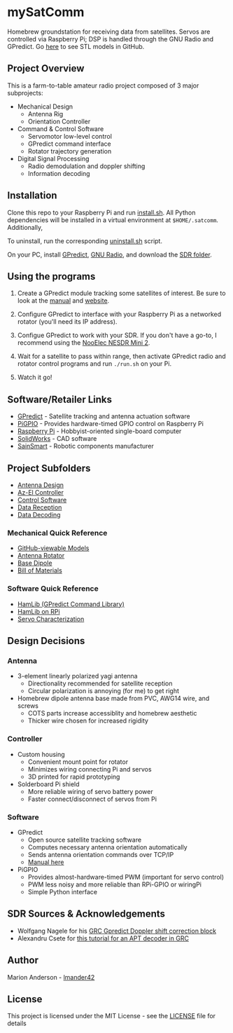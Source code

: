 # mySatComm
Homebrew groundstation for receiving data from satellites. Servos are controlled via Raspberry Pi; DSP is handled through the GNU Radio and GPredict. Go [here](mechanical/stl) to see STL models in GitHub.

## Project Overview
This is a farm-to-table amateur radio project composed of 3 major subprojects:

* Mechanical Design
	* Antenna Rig
	* Orientation Controller
* Command & Control Software
	* Servomotor low-level control
	* GPredict command interface
	* Rotator trajectory generation
* Digital Signal Processing
	* Radio demodulation and doppler shifting
	* Information decoding

## Installation
Clone this repo to your Raspberry Pi and run [install.sh](installers/install.sh). All Python dependencies will be installed in a virtual environment at `$HOME/.satcomm`. Additionally, 

To uninstall, run the corresponding [uninstall.sh](installers/uninstall.sh) script.

On your PC, install [GPredict](http://gpredict.oz9aec.net/), [GNU Radio](https://www.gnuradio.org/), and download the [SDR folder](sdr).

## Using the programs
1. Create a GPredict module tracking some satellites of interest. Be sure to look at the [manual](documentation/gpredict_manual.PDF) and [website](http://gpredict.oz9aec.net/).

2. Configure GPredict to interface with your Raspberry Pi as a networked rotator (you'll need its IP address).

3. Configue GPredict to work with your SDR. If you don't have a go-to, I recommend using the [NooElec NESDR Mini 2](https://www.nooelec.com/store/sdr/sdr-receivers/nesdr-mini2-rtl2832u-r820t2.html).

4. Wait for a satellite to pass within range, then activate GPredict radio and rotator control programs and run `./run.sh` on your Pi.

5. Watch it go!

## Software/Retailer Links
* [GPredict](http://gpredict.oz9aec.net/) - Satellite tracking and antenna actuation software
* [PiGPIO](http://abyz.me.uk/rpi/pigpio/index.html) - Provides hardware-timed GPIO control on Raspberry Pi
* [Raspberry Pi](https://www.raspberrypi.org/) - Hobbyist-oriented single-board computer
* [SolidWorks](https://www.solidworks.com/) - CAD software
* [SainSmart](https://www.com.sainsmart) - Robotic components manufacturer

## Project Subfolders
* [Antenna Design](mechanical/antenna)
* [Az-El Controller](mechanical/azel_controller)
* [Control Software](cmd-n-ctl/)
* [Data Reception](sdr/rx)
* [Data Decoding](sdr/decoder)

### Mechanical Quick Reference
* [GitHub-viewable Models](mechanical/stl)
* [Antenna Rotator](mechanical/drawings/controller.PDF)
* [Base Dipole](mechanical/drawings/dipole.PDF)
* [Bill of Materials](BOM.txt)

### Software Quick Reference
* [HamLib (GPredict Command Library)](http://hamlib.sourceforge.net/manuals/1.2.15/index.html)
* [HamLib on RPi](https://kb9mwr.blogspot.com/2013/04/raspberry-pi-web-based-rig-control.html)
* [Servo Characterization](cmd-n-ctl/servo-tests)

## Design Decisions
### Antenna
* 3-element linearly polarized yagi antenna
	* Directionality recommended for satellite reception
	* Circular polarization is annoying (for me) to get right
* Homebrew dipole antenna base made from PVC, AWG14 wire, and screws
	* COTS parts increase accessiblity and homebrew aesthetic
	* Thicker wire chosen for increased rigidity

### Controller
* Custom housing
	* Convenient mount point for rotator
	* Minimizes wiring connecting Pi and servos
	* 3D printed for rapid prototyping
* Solderboard Pi shield
	* More reliable wiring of servo battery power
	* Faster connect/disconnect of servos from Pi

### Software
* GPredict
	* Open source satellite tracking software
	* Computes necessary antenna orientation automatically
	* Sends antenna orientation commands over TCP/IP
	* [Manual here](documentation/gpredict_manual.PDF)
* PiGPIO
	* Provides almost-hardware-timed PWM (important for servo control)
	* PWM less noisy and more reliable than RPi-GPIO or wiringPi
	* Simple Python interface

## SDR Sources & Acknowledgements
* Wolfgang Nagele for his [GRC Gpredict Doppler shift correction block](https://github.com/wnagele/gr-gpredict-doppler)
* Alexandru Csete for [this tutorial for an APT decoder in GRC](http://oz9aec.net/radios/gnu-radio/simple-apt-decoder-prototype)

## Author
Marion Anderson - [lmander42](https://github.com/lmander42)

## License
This project is licensed under the MIT License - see the [LICENSE](LICENSE.md) file for details
